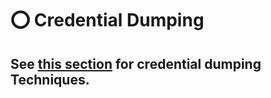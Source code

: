 # ⭕ Credential Dumping

## See [this section](../active-directory-attacks/credential-dumping/) for credential dumping Techniques.
